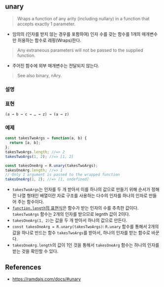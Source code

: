 ## unary
> Wraps a function of any arity (including nullary) in a function that accepts exactly 1 parameter.
- 임의의 (인자를 받지 않는 경우를 포함하여) 인자 수를 갖는 함수를 1개의 매개변수만 허용하는 함수로 레핑(Wraps)한다.
> Any extraneous parameters will not be passed to the supplied function.
- 주어진 함수에 외부 매개변수는 전달되지 않는다.
> See also binary, nAry.

### 설명

### 표현
```
(a → b → c → … → z) → (a → z)
```

### 예제
```js
const takesTwoArgs = function(a, b) {
  return [a, b];
};
takesTwoArgs.length; //=> 2
takesTwoArgs(1, 2); //=> [1, 2]

const takesOneArg = R.unary(takesTwoArgs);
takesOneArg.length; //=> 1
// Only 1 argument is passed to the wrapped function
takesOneArg(1, 2); //=> [1, undefined]
```
- `takesTwoArgs`는 인자를 두 개 받아서 이를 하나의 값으로 만들기 위해 순서가 정해진 나열 형태인 배열이란 자료 구조를 사용하는 다수의 인자를 하나의 인자로 만들어 주는 함수이다.
- [`function.length`의 표현식](https://developer.mozilla.org/en-US/docs/Web/JavaScript/Reference/Global_Objects/Function/length)은 함수가 받는 인자의 수를 추측한 값이다. `takesTwoArgs` 함수는 2개의 인자를 받으므로 legnth 값이 2이다.
- `takesOneArg(1, 2)`는 값을 두 개 받아서 하나의 값으로 만든다.
- `const takesOneArg = R.unary(takesTwoArgs)`: `R.unary` 함수를 통해서 2개의 값을 하나로 만드는 함수 `takesTwoArgs`를 받아서, 하나의 인자를 받는 함수로 바꾼다.
- `takesOneArg.length`의 값이 1인 것을 통해서 `takesOneArg` 함수는 하나의 인자를 받는 것을 확인할 수 있다.

## References
- https://ramdajs.com/docs/#unary
